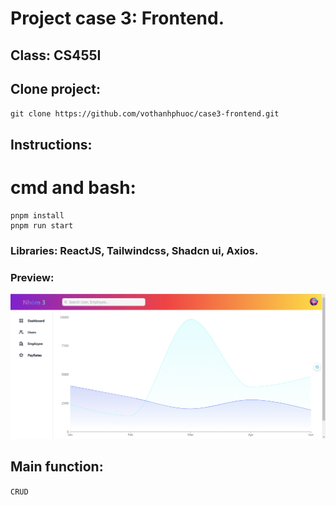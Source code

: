 # Project case 3: Frontend.

## Class: CS455I

## Clone project:

`git clone https://github.com/vothanhphuoc/case3-frontend.git`

## Instructions:

# cmd and bash:

```
pnpm install
pnpm run start
```

### Libraries: ReactJS, Tailwindcss, Shadcn ui, Axios.

### Preview:

![Alt text](image.png)

## Main function:

`CRUD`
